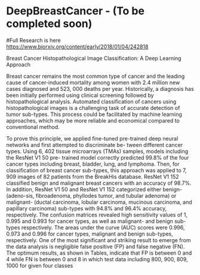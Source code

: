 # DeepBreastCancer - (To be completed soon) 

#Full Research is here
https://www.biorxiv.org/content/early/2018/01/04/242818


Breast Cancer Histopathological Image Classification: A Deep Learning Approach

Breast cancer remains the most common type of cancer and the leading cause of cancer-induced mortality
among women with 2.4 million new cases diagnosed and 523, 000 deaths per year. Historically, a diagnosis has been
initially performed using clinical screening followed by histopathological analysis. Automated classification of cancers
using histopathological images is a challenging task of accurate detection of tumor sub-types. This process could be facilitated by machine learning approaches, which may be more reliable and economical compared to conventional method.


To prove this principle, we applied fine-tuned pre-trained deep neural networks and first attempted to discriminate be-
tween different cancer types. Using 6, 402 tissue microarrays (TMAs) samples, models including the ResNet V1 50 pre-
trained model correctly predicted 99.8% of the four cancer types including breast, bladder, lung, and lymphoma. Then,
for classification of breast cancer sub-types, this approach was applied to 7, 909 images of 82 patients from the BreakHis
database. ResNet V1 152 classified benign and malignant breast cancers with an accuracy of 98.7%. In addition, ResNet V1
50 and ResNet V1 152 categorized either benign- (adeno-sis, fibroadenoma, phyllodes tumor, and tubular adenoma) or
malignant- (ductal carcinoma, lobular carcinoma, mucinous carcinoma, and papillary carcinoma) sub-types with 94.8% and
96.4% accuracy, respectively. The confusion matrices revealed high sensitivity values of 1, 0.995 and 0.993 for cancer types, as well as malignant- and benign sub-types respectively. The areas under the curve (AUC) scores were 0.996, 0.973 and 0.996 for
cancer types, malignant and benign sub-types, respectively. One of the most significant and striking result to emerge from the
data analysis is negligible false positive (FP) and false negative (FN). The optimum results, as shown in Tables, indicate that FP is between 0 and 4 while FN is between 0 and 8 in which test data including 800, 900, 809, 1000 for given four classes
